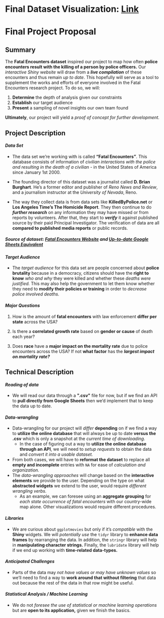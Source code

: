 # Final Dataset Visualization: [Link](https://leo19971126.shinyapps.io/info-201-final-project/) 

# **Final Project Proposal**
## **Summary**
The **Fatal Encounters dataset** inspired our project to map how often **police encounters result with the killing of a person by police officers.** Our _interactive Shiny website_ will draw from a **_live compilation_** of these encounters and thus remain _up to date_. This hopefully will serve as a tool to supplement the works and efforts of everyone involved in the Fatal Encounters research project. To do so, we will:

1. **Determine** the depth of analysis given our constraints
2. **Establish** our target audience
3. **Present** a sampling of novel insights our own team found

**Ultimately**, our project will yield a _proof of concept for further development._

## **Project Description**

#### _Data Set_
+ The data set we’re working with is called **“Fatal Encounters”**. This database consists of information of _civilian interactions with the police and resulting in the death of a civilian_ - in the United States of America since January 1st 2000.

+ The founding director of this dataset was a journalist called **D. Brian Burghart**. He’s a former editor and publisher of _Reno News and Review_, and a journalism instructor at the _University of Nevada_, Reno.

+ The way they collect data is from data sets like **KilledByPolice.net** or **Los Angeles Time’s The Homicide Report**. They then continue to do **_further research_** on any information they may have missed or from reports by volunteers. After that, they start to **_verify_** it against published source by their paid Principal Investigator. The verification of data are all **compared to published media reports** or public records.

##### Source of dataset: [Fatal Encounters Website](https://www.fatalencounters.org/) and [Up-to-date Google Sheets Equivalent](https://docs.google.com/spreadsheets/d/1dKmaV_JiWcG8XBoRgP8b4e9Eopkpgt7FL7nyspvzAsE/edit#gid=0 )

#### _Target Audience_
+ The _target audience_ for this data set are people concerned about **police brutality** because in a democracy, citizens should have the **right to know** _who and why_ they were killed and whether these _deaths were justified._ This may also help the government to let them know whether they need to **modify their policies or training** in order to _decrease police involved deaths._


#### _Major Questions_
1. How is the amount of **fatal encounters** with law enforcement **differ per state** across the USA?

2. Is there a **correlated growth rate** based on **gender or cause** of death each year?

3. Does **race** have a **major impact on the mortality rate** due to police encounters across the USA? If not **what factor** has the **_largest impact on mortality rate?_**

## **Technical Description**

#### _Reading of data_
+ We will read our data through a **".csv"** file for now, but if we find an API to **pull directly from Google Sheets** then we’d implement that to keep the data up to date.

#### _Data-wrangling_
+ Data-wrangling for our project will _differ_ **depending** on if we find a way to **utilize the online database** that will always be up to date **versus the .csv** which is only a snapshot at the _current time of downloading._
  + In the case of figuring out a way to **utilize the online database through an API**, we will need to _setup requests_ to obtain the data and _convert it into a usable dataset._
+ From both cases, we will have to **reformat the dataset** to replace all **empty and incomplete** entries with `NA` for ease of _calculation and organization._
+ The _data-wrangling approaches_ will change based on the **interactive elements** we provide to the user. Depending on the type on what **abstracted widgets** we extend to the user, would require _different wrangling verbs._
  + As an example, we can foresee using an **aggregate grouping** for _each state occurrence of fatal encounters_ with our country-wide map alone. Other visualizations would require different procedures.

#### _Libraries_
+ We are curious about `ggplotmovies` but only if it’s _compatible_ with the **Shiny** widgets. We will _potentially use_ the `tidyr` library to **enhance data frames** by rearranging the data. In addition, the `stringr` library will help in **manipulating character strings.** Finally, the `lubridate` library will help if we end up working with **time-related data-types.**


#### _Anticipated Challenges_
+ Parts of the data may _not have values or may have unknown values_ so we’ll need to find a way to **work around that without filtering** that data out because the rest of the data in that row might be useful.

#### _Statistical Analysis / Machine Learning_
+ We do not _foresee the use of statistical or machine learning operations_ but are **open to its application,** given we finish the basics.
